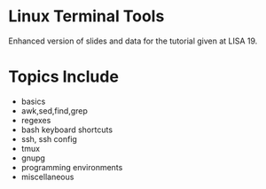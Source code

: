 # Linux Terminal Tools
Enhanced version of slides and data for the tutorial given at LISA 19.

# Topics Include
 - basics
 - awk,sed,find,grep
 - regexes
 - bash keyboard shortcuts
 - ssh, ssh config
 - tmux
 - gnupg
 - programming environments
 - miscellaneous
